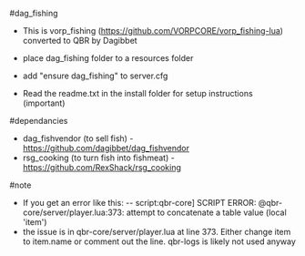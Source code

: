 #dag_fishing

- This is vorp_fishing (https://github.com/VORPCORE/vorp_fishing-lua) converted to QBR by Dagibbet

- place dag_fishing folder to a resources folder
- add "ensure dag_fishing" to server.cfg
- Read the readme.txt in the install folder for setup instructions (important)

#dependancies
- dag_fishvendor (to sell fish) - https://github.com/dagibbet/dag_fishvendor
- rsg_cooking (to turn fish into fishmeat) - https://github.com/RexShack/rsg_cooking


#note
- If you get an error like this:
-- script:qbr-core] SCRIPT ERROR: @qbr-core/server/player.lua:373: attempt to concatenate a table value (local 'item')
- the issue is in qbr-core/server/player.lua at line 373. Either change item to item.name or comment out the line. qbr-logs is likely not used anyway

